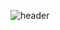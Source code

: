 ![header](https://capsule-render.vercel.app/api?type=wave&color=78dfff&height=500&section=header&text=Welcome%20to-nl-Seongbeen's%20Github&fontSize=90)
